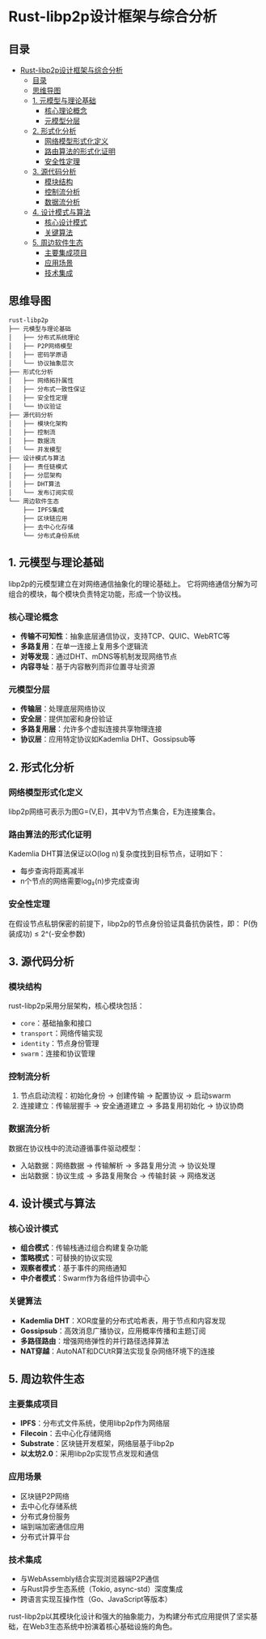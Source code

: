 
# Rust-libp2p设计框架与综合分析

## 目录

- [Rust-libp2p设计框架与综合分析](#rust-libp2p设计框架与综合分析)
  - [目录](#目录)
  - [思维导图](#思维导图)
  - [1. 元模型与理论基础](#1-元模型与理论基础)
    - [核心理论概念](#核心理论概念)
    - [元模型分层](#元模型分层)
  - [2. 形式化分析](#2-形式化分析)
    - [网络模型形式化定义](#网络模型形式化定义)
    - [路由算法的形式化证明](#路由算法的形式化证明)
    - [安全性定理](#安全性定理)
  - [3. 源代码分析](#3-源代码分析)
    - [模块结构](#模块结构)
    - [控制流分析](#控制流分析)
    - [数据流分析](#数据流分析)
  - [4. 设计模式与算法](#4-设计模式与算法)
    - [核心设计模式](#核心设计模式)
    - [关键算法](#关键算法)
  - [5. 周边软件生态](#5-周边软件生态)
    - [主要集成项目](#主要集成项目)
    - [应用场景](#应用场景)
    - [技术集成](#技术集成)

## 思维导图

```text
rust-libp2p
├── 元模型与理论基础
│   ├── 分布式系统理论
│   ├── P2P网络模型
│   ├── 密码学原语
│   └── 协议抽象层次
├── 形式化分析
│   ├── 网络拓扑属性
│   ├── 分布式一致性保证
│   ├── 安全性定理
│   └── 协议验证
├── 源代码分析
│   ├── 模块化架构
│   ├── 控制流
│   ├── 数据流
│   └── 并发模型
├── 设计模式与算法
│   ├── 责任链模式
│   ├── 分层架构
│   ├── DHT算法
│   └── 发布订阅实现
└── 周边软件生态
    ├── IPFS集成
    ├── 区块链应用
    ├── 去中心化存储
    └── 分布式身份系统

```

## 1. 元模型与理论基础

libp2p的元模型建立在对网络通信抽象化的理论基础上。
它将网络通信分解为可组合的模块，每个模块负责特定功能，形成一个协议栈。

### 核心理论概念

- **传输不可知性**：抽象底层通信协议，支持TCP、QUIC、WebRTC等
- **多路复用**：在单一连接上复用多个逻辑流
- **对等发现**：通过DHT、mDNS等机制发现网络节点
- **内容寻址**：基于内容散列而非位置寻址资源

### 元模型分层

- **传输层**：处理底层网络协议
- **安全层**：提供加密和身份验证
- **多路复用层**：允许多个虚拟连接共享物理连接
- **协议层**：应用特定协议如Kademlia DHT、Gossipsub等

## 2. 形式化分析

### 网络模型形式化定义

libp2p网络可表示为图G=(V,E)，其中V为节点集合，E为连接集合。

### 路由算法的形式化证明

Kademlia DHT算法保证以O(log n)复杂度找到目标节点，证明如下：

- 每步查询将距离减半
- n个节点的网络需要log₂(n)步完成查询

### 安全性定理

在假设节点私钥保密的前提下，libp2p的节点身份验证具备抗伪装性，即：
P(伪装成功) ≤ 2^(-安全参数)

## 3. 源代码分析

### 模块结构

rust-libp2p采用分层架构，核心模块包括：

- `core`：基础抽象和接口
- `transport`：网络传输实现
- `identity`：节点身份管理
- `swarm`：连接和协议管理

### 控制流分析

1. 节点启动流程：初始化身份 → 创建传输 → 配置协议 → 启动swarm
2. 连接建立：传输层握手 → 安全通道建立 → 多路复用初始化 → 协议协商

### 数据流分析

数据在协议栈中的流动遵循事件驱动模型：

- 入站数据：网络数据 → 传输解析 → 多路复用分流 → 协议处理
- 出站数据：协议生成 → 多路复用聚合 → 传输封装 → 网络发送

## 4. 设计模式与算法

### 核心设计模式

- **组合模式**：传输栈通过组合构建复杂功能
- **策略模式**：可替换的协议实现
- **观察者模式**：基于事件的网络通知
- **中介者模式**：Swarm作为各组件协调中心

### 关键算法

- **Kademlia DHT**：XOR度量的分布式哈希表，用于节点和内容发现
- **Gossipsub**：高效消息广播协议，应用概率传播和主题订阅
- **多路径路由**：增强网络弹性的并行路径选择算法
- **NAT穿越**：AutoNAT和DCUtR算法实现复杂网络环境下的连接

## 5. 周边软件生态

### 主要集成项目

- **IPFS**：分布式文件系统，使用libp2p作为网络层
- **Filecoin**：去中心化存储网络
- **Substrate**：区块链开发框架，网络层基于libp2p
- **以太坊2.0**：采用libp2p实现节点发现和通信

### 应用场景

- 区块链P2P网络
- 去中心化存储系统
- 分布式身份服务
- 端到端加密通信应用
- 分布式计算平台

### 技术集成

- 与WebAssembly结合实现浏览器端P2P通信
- 与Rust异步生态系统（Tokio, async-std）深度集成
- 跨语言实现互操作性（Go、JavaScript等版本）

rust-libp2p以其模块化设计和强大的抽象能力，为构建分布式应用提供了坚实基础，在Web3生态系统中扮演着核心基础设施的角色。
